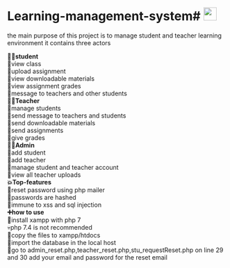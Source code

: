 # Learning-management-system# <img src="https://raw.githubusercontent.com/MartinHeinz/MartinHeinz/master/wave.gif" width="30px">

the main purpose of this project is to manage student and teacher learning environment 
it contains three actors

**👨‍🎓student**<br />
💪view class<br />
💪upload assignment<br />
💪view downloadable materials<br />
💪view assignment grades<br />
💪message to teachers and other students<br />
**👩‍🏫Teacher**<br />
💪manage students<br />
💪send message to  teachers and students<br />
💪send downloadable materials<br />
💪send assignments<br />
💪give grades<br />
**👷‍♂️Admin<br />**
💪add student<br />
💪add teacher<br />
💪manage student and teacher account<br />
💪view all teacher uploads <br />
**💥Top-features <br />**
💪reset password  using php mailer<br />
💪passwords are hashed<br />
💪immune to xss and sql injection<br />
**➕how to use<br />**
💪install xampp with php 7<br />
💀php 7.4 is not recommended <br />
💪copy the files to xampp/htdocs <br />
💪import the database in the local host <br />
💪go to admin_reset.php,teacher_reset.php,stu_requestReset.php on line 29 and 30 add your email and password for the reset email<br />
